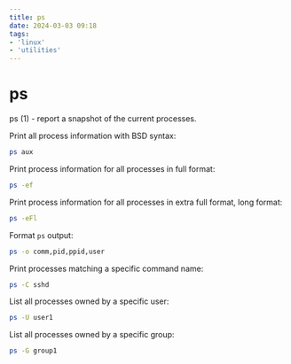 ```yaml
---
title: ps
date: 2024-03-03 09:18
tags:
- 'linux'
- 'utilities'
---
```


# ps

ps (1)               - report a snapshot of the current processes.

Print all process information with BSD syntax:

```bash
ps aux
```

Print process information for all processes in full format:

```bash
ps -ef
```

Print process information for all processes in extra full format, long format:

```bash
ps -eFl
```

Format `ps` output:

```bash
ps -o comm,pid,ppid,user
```

Print processes matching a specific command name:

```bash
ps -C sshd
```

List all processes owned by a specific user:

```bash
ps -U user1
```

List all processes owned by a specific group:

```bash
ps -G group1
```
